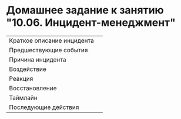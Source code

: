 # Домашнее задание к занятию "10.06. Инцидент-менеджмент"

|      |      |
| :--- | :--- |
| Краткое описание инцидента ||
| Предшествующие события||
|Причина инцидента||
|Воздействие ||
|Реакция ||
|Восстановление ||
|Таймлайн ||
|Последующие действия||
